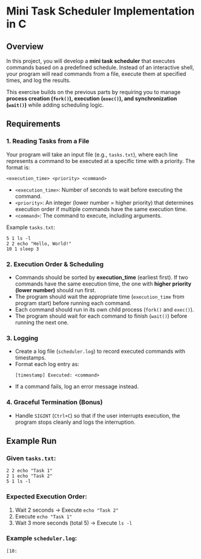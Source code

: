 Mini Task Scheduler Implementation in C
=================================

Overview
--------
In this project, you will develop a **mini task scheduler** that executes commands based on a predefined schedule. Instead of an interactive shell, your program will read commands from a file, execute them at specified times, and log the results.

This exercise builds on the previous parts by requiring you to manage **process creation (`fork()`), execution (`exec()`), and synchronization (`wait()`)** while adding scheduling logic.

Requirements
------------

### 1. Reading Tasks from a File
Your program will take an input file (e.g., `tasks.txt`), where each line represents a command to be executed at a specific time with a priority. The format is:

```
<execution_time> <priority> <command>
```

- `<execution_time>`: Number of seconds to wait before executing the command.
- `<priority>`: An integer (lower number = higher priority) that determines execution order if multiple commands have the same execution time.
- `<command>`: The command to execute, including arguments.

Example `tasks.txt`:
```
5 1 ls -l
2 2 echo "Hello, World!"
10 1 sleep 3
```

### 2. Execution Order & Scheduling
- Commands should be sorted by **execution_time** (earliest first). If two commands have the same execution time, the one with **higher priority (lower number)** should run first.
- The program should wait the appropriate time (`execution_time` from program start) before running each command.
- Each command should run in its own child process (`fork()` and `exec()`).
- The program should wait for each command to finish (`wait()`) before running the next one.

### 3. Logging
- Create a log file (`scheduler.log`) to record executed commands with timestamps.
- Format each log entry as:
  ```
  [timestamp] Executed: <command>
  ```
- If a command fails, log an error message instead.

### 4. Graceful Termination (Bonus)
- Handle `SIGINT` (`Ctrl+C`) so that if the user interrupts execution, the program stops cleanly and logs the interruption.

Example Run
------------

### Given `tasks.txt`:
```
2 2 echo "Task 1"
2 1 echo "Task 2"
5 1 ls -l
```

### Expected Execution Order:
1. Wait 2 seconds → Execute `echo "Task 2"`
2. Execute `echo "Task 1"`
3. Wait 3 more seconds (total 5) → Execute `ls -l`

### Example `scheduler.log`:
```
[10: